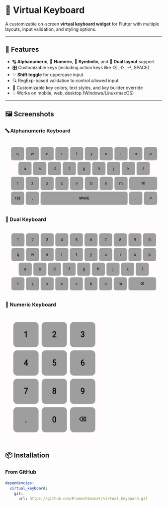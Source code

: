 # 📱 Virtual Keyboard

A customizable on-screen **virtual keyboard widget** for Flutter with multiple layouts, input validation, and styling options.

---

## 🚀 Features

- 🔠 **Alphanumeric**, 🔢 **Numeric**, 🔣 **Symbolic**, and 🧪 **Dual layout** support
- 🎛 Customizable keys (including action keys like ⌫, ⇧, ⏎, SPACE)
- ✨ **Shift toggle** for uppercase input
- 🔍 RegExp-based validation to control allowed input
- 🎨 Customizable key colors, text styles, and key builder override
- 💡 Works on mobile, web, desktop (Windows/Linux/macOS)

---

## 🖼 Screenshots

### 🔤 Alphanumeric Keyboard

![Alphanumeric Keyboard](assets/AlphanumericKeyboard.png)

### 🔢 Dual Keyboard

![Dual Keyboard](assets/DualKeyboard.png)

### 🔢 Numeric Keyboard

## ![Numeric Keyboard](assets/NumericKeyboard.png)

## 📦 Installation

### From GitHub

```yaml
dependencies:
  virtual_keyboard:
    git:
      url: https://github.com/Prameshbasnet/virtual_keyboard.git
```
